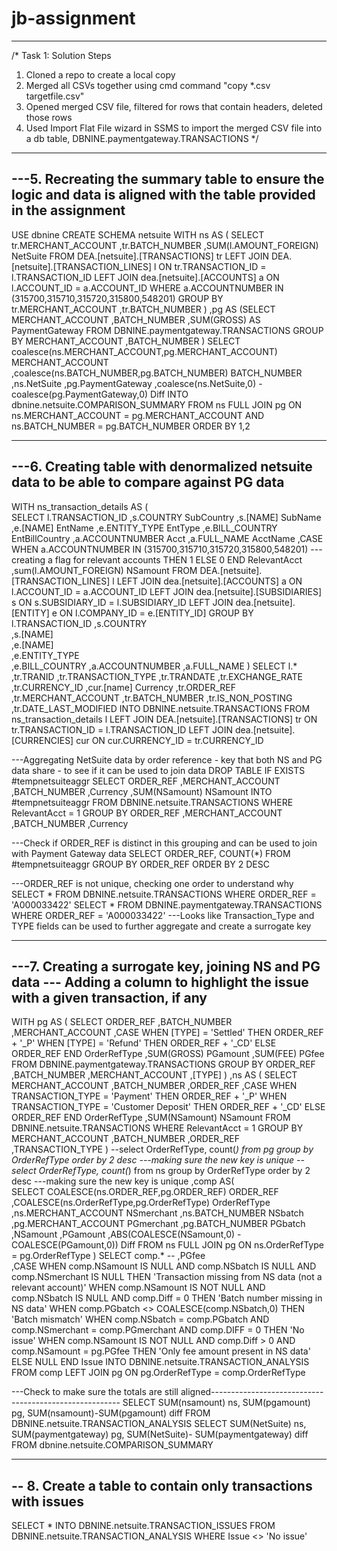 # jb-assignment
------------------------------------------------------------------------------------------------------------------------------------------------------------------
/*
Task 1: Solution Steps
1. Cloned a repo to create a local copy
2. Merged all CSVs together using cmd command "copy *.csv targetfile.csv"
3. Opened merged CSV file, filtered for rows that contain headers, deleted those rows
4. Used Import Flat File wizard in SSMS to import the merged CSV file into a db table, DBNINE.paymentgateway.TRANSACTIONS
*/
------------------------------------------------------------------------------------------------------------------------------------------------------------------
---5. Recreating the summary table to ensure the logic and data is aligned with the table provided in the assignment
------------------------------------------------------------------------------------------------------------------------------------------------------------------
USE dbnine 
CREATE SCHEMA netsuite 
WITH ns AS (
		SELECT		tr.MERCHANT_ACCOUNT
					,tr.BATCH_NUMBER
					,SUM(l.AMOUNT_FOREIGN)				NetSuite
		FROM		DEA.[netsuite].[TRANSACTIONS]		tr
		LEFT JOIN	DEA.[netsuite].[TRANSACTION_LINES]	l
		ON			tr.TRANSACTION_ID = l.TRANSACTION_ID
		LEFT JOIN	dea.[netsuite].[ACCOUNTS]			a
		ON			l.ACCOUNT_ID = a.ACCOUNT_ID
		WHERE		a.ACCOUNTNUMBER IN (315700,315710,315720,315800,548201) 
		GROUP BY	tr.MERCHANT_ACCOUNT
					,tr.BATCH_NUMBER
		)
,pg AS  (SELECT	MERCHANT_ACCOUNT
				,BATCH_NUMBER
				,SUM(GROSS) AS PaymentGateway
		FROM	DBNINE.paymentgateway.TRANSACTIONS
		GROUP BY MERCHANT_ACCOUNT
				,BATCH_NUMBER
		)
SELECT		coalesce(ns.MERCHANT_ACCOUNT,pg.MERCHANT_ACCOUNT)	MERCHANT_ACCOUNT
			,coalesce(ns.BATCH_NUMBER,pg.BATCH_NUMBER)			BATCH_NUMBER
			,ns.NetSuite
			,pg.PaymentGateway
			,coalesce(ns.NetSuite,0) - coalesce(pg.PaymentGateway,0)	Diff
INTO		dbnine.netsuite.COMPARISON_SUMMARY
FROM		ns
FULL JOIN	pg
ON			ns.MERCHANT_ACCOUNT = pg.MERCHANT_ACCOUNT
AND			ns.BATCH_NUMBER = pg.BATCH_NUMBER
ORDER BY 1,2

------------------------------------------------------------------------------------------------------------------------------------------------------------------
---6. Creating table with denormalized netsuite data to be able to compare against PG data
------------------------------------------------------------------------------------------------------------------------------------------------------------------
WITH ns_transaction_details AS (	
	SELECT		l.TRANSACTION_ID
					,s.COUNTRY			SubCountry
					,s.[NAME]			SubName
					,e.[NAME]			EntName
					,e.ENTITY_TYPE		EntType
					,e.BILL_COUNTRY		EntBillCountry
					,a.ACCOUNTNUMBER	Acct
					,a.FULL_NAME		AcctName
					,CASE	WHEN a.ACCOUNTNUMBER IN (315700,315710,315720,315800,548201) ---creating a flag for relevant accounts
							THEN 1 ELSE 0	END		RelevantAcct 
					,sum(l.AMOUNT_FOREIGN) NSamount
		FROM		DEA.[netsuite].[TRANSACTION_LINES]	l
		LEFT JOIN	dea.[netsuite].[ACCOUNTS]			a
		ON			l.ACCOUNT_ID = a.ACCOUNT_ID
		LEFT JOIN	dea.[netsuite].[SUBSIDIARIES]		s
		ON			s.SUBSIDIARY_ID = l.SUBSIDIARY_ID
		LEFT JOIN	dea.[netsuite].[ENTITY]				e
		ON			l.COMPANY_ID = e.[ENTITY_ID]
		GROUP BY	l.TRANSACTION_ID
					,s.COUNTRY		
					,s.[NAME]		
					,e.[NAME]		
					,e.ENTITY_TYPE	
					,e.BILL_COUNTRY	
					,a.ACCOUNTNUMBER
					,a.FULL_NAME
)
		SELECT	l.* 
				,tr.TRANID
				,tr.TRANSACTION_TYPE
				,tr.TRANDATE
				,tr.EXCHANGE_RATE
				,tr.CURRENCY_ID
				,cur.[name] Currency
				,tr.ORDER_REF
				,tr.MERCHANT_ACCOUNT
				,tr.BATCH_NUMBER
				,tr.IS_NON_POSTING
				,tr.DATE_LAST_MODIFIED
		INTO	DBNINE.netsuite.TRANSACTIONS
		FROM		ns_transaction_details			l
		LEFT JOIN   DEA.[netsuite].[TRANSACTIONS]   tr
		ON			tr.TRANSACTION_ID = l.TRANSACTION_ID
		LEFT JOIN	dea.[netsuite].[CURRENCIES]		cur
		ON			cur.CURRENCY_ID = tr.CURRENCY_ID

---Aggregating NetSuite data by order reference - key that both NS and PG data share - to see if it can be used to join data
DROP TABLE IF EXISTS #tempnetsuiteaggr
SELECT	ORDER_REF
		,MERCHANT_ACCOUNT
		,BATCH_NUMBER
		,Currency
		,SUM(NSamount) NSamount
INTO	#tempnetsuiteaggr
FROM	DBNINE.netsuite.TRANSACTIONS
WHERE	RelevantAcct = 1
GROUP BY ORDER_REF
		,MERCHANT_ACCOUNT
		,BATCH_NUMBER
		,Currency

---Check if ORDER_REF is distinct in this grouping and can be used to join with Payment Gateway data
SELECT ORDER_REF, COUNT(*)
FROM #tempnetsuiteaggr
GROUP BY ORDER_REF
ORDER BY 2 DESC

---ORDER_REF is not unique, checking one order to understand why
SELECT * FROM DBNINE.netsuite.TRANSACTIONS			WHERE ORDER_REF = 'A000033422'
SELECT * FROM DBNINE.paymentgateway.TRANSACTIONS	WHERE ORDER_REF = 'A000033422'
---Looks like Transaction_Type and TYPE fields can be used to further aggregate and create a surrogate key


------------------------------------------------------------------------------------------------------------------------------------------------------------------
---7.	Creating a surrogate key, joining NS and PG data
---		Adding a column to highlight the issue with a given transaction, if any
------------------------------------------------------------------------------------------------------------------------------------------------------------------
WITH pg AS (
	SELECT		ORDER_REF
				,BATCH_NUMBER
				,MERCHANT_ACCOUNT
				,CASE	WHEN [TYPE] = 'Settled'	THEN ORDER_REF + '_P'
						WHEN [TYPE] = 'Refund'	THEN ORDER_REF + '_CD'
						ELSE ORDER_REF END			OrderRefType
				,SUM(GROSS) 						PGamount
				,SUM(FEE)							PGfee
	FROM		DBNINE.paymentgateway.TRANSACTIONS
	GROUP BY	ORDER_REF
				,BATCH_NUMBER
				,MERCHANT_ACCOUNT
				,[TYPE]
)
,ns AS (
	SELECT		MERCHANT_ACCOUNT
				,BATCH_NUMBER
				,ORDER_REF
				,CASE	WHEN TRANSACTION_TYPE = 'Payment'			THEN ORDER_REF + '_P'
						WHEN TRANSACTION_TYPE = 'Customer Deposit'	THEN ORDER_REF + '_CD'
						ELSE ORDER_REF END			OrderRefType
				,SUM(NSamount)						NSamount
	FROM		DBNINE.netsuite.TRANSACTIONS
	WHERE		RelevantAcct = 1
	GROUP BY	MERCHANT_ACCOUNT
				,BATCH_NUMBER
				,ORDER_REF	
				,TRANSACTION_TYPE
)
--select OrderRefType, count(*) from pg group by OrderRefType order by 2 desc	---making sure the new key is unique
--select OrderRefType, count(*) from ns group by OrderRefType order by 2 desc	---making sure the new key is unique
,comp AS(		
	SELECT	 COALESCE(ns.ORDER_REF,pg.ORDER_REF)			ORDER_REF
			,COALESCE(ns.OrderRefType,pg.OrderRefType)	OrderRefType
			,ns.MERCHANT_ACCOUNT	NSmerchant
			,ns.BATCH_NUMBER		NSbatch
			,pg.MERCHANT_ACCOUNT	PGmerchant
			,pg.BATCH_NUMBER		PGbatch
			,NSamount
			,PGamount
			,ABS(COALESCE(NSamount,0) - COALESCE(PGamount,0))	Diff
	FROM		ns
	FULL JOIN	pg ON ns.OrderRefType = pg.OrderRefType
)
SELECT		comp.*
--			,PGfee	
			,CASE	WHEN comp.NSamount IS NULL AND comp.NSbatch IS NULL AND comp.NSmerchant IS NULL
					THEN 'Transaction missing from NS data (not a relevant account)'
					WHEN comp.NSamount IS NOT NULL AND comp.NSbatch IS NULL AND comp.Diff = 0
					THEN 'Batch number missing in NS data'
					WHEN comp.PGbatch <> COALESCE(comp.NSbatch,0)
					THEN 'Batch mismatch'
					WHEN comp.NSbatch = comp.PGbatch AND comp.NSmerchant = comp.PGmerchant AND comp.DIFF = 0
					THEN 'No issue'
					WHEN comp.NSamount IS NOT NULL AND comp.Diff > 0 AND comp.NSamount = pg.PGfee
					THEN 'Only fee amount present in NS data'
					ELSE NULL END Issue 
INTO		DBNINE.netsuite.TRANSACTION_ANALYSIS
FROM		comp
LEFT JOIN	pg 
ON			pg.OrderRefType = comp.OrderRefType


---Check to make sure the totals are still aligned-------------------------------------------------------
SELECT	SUM(nsamount) ns, SUM(pgamount) pg, SUM(nsamount)-SUM(pgamount) diff 
FROM	DBNINE.netsuite.TRANSACTION_ANALYSIS
SELECT	SUM(NetSuite) ns, SUM(paymentgateway) pg, SUM(NetSuite)- SUM(paymentgateway) diff 
FROM	dbnine.netsuite.COMPARISON_SUMMARY


------------------------------------------------------------------------------------------------------------------------------------------------------------------
-- 8. Create a table to contain only transactions with issues
------------------------------------------------------------------------------------------------------------------------------------------------------------------
SELECT	*
INTO	DBNINE.netsuite.TRANSACTION_ISSUES
FROM	DBNINE.netsuite.TRANSACTION_ANALYSIS
WHERE	Issue <> 'No issue'










